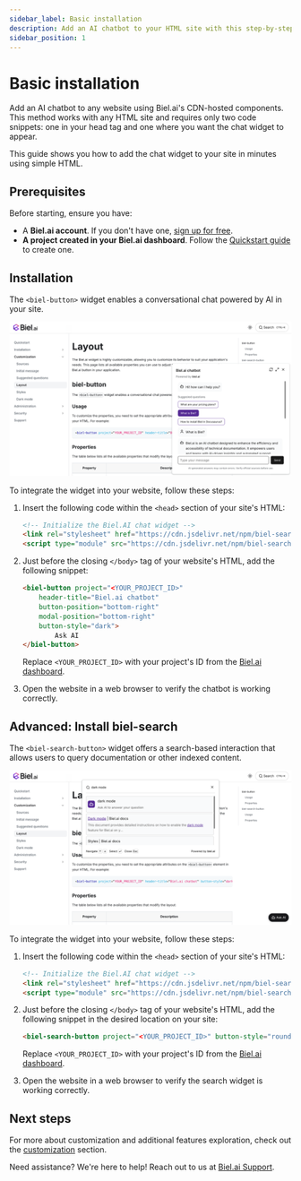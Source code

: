 ```yaml
---
sidebar_label: Basic installation
description: Add an AI chatbot to your HTML site with this step-by-step guide.
sidebar_position: 1
---
```


# Basic installation

Add an AI chatbot to any website using Biel.ai's CDN-hosted components. This method works with any HTML site and requires only two code snippets: one in your head tag and one where you want the chat widget to appear.

This guide shows you how to add the chat widget to your site in minutes using simple HTML.

## Prerequisites

Before starting, ensure you have:
- A **Biel.ai account**. If you don't have one, [sign up for free](https://app.biel.ai/accounts/signup/).
- **A project created in your Biel.ai dashboard**. Follow the [Quickstart guide](../quickstart.md) to create one.

## Installation

The `<biel-button>` widget enables a conversational chat powered by AI in your site.

![Chatbot widget for docs](./images/biel-widget-docs.png)

To integrate the widget into your website, follow these steps:

1. Insert the following code within the `<head>` section of your site's HTML:

    ```html
    <!-- Initialize the Biel.AI chat widget -->
    <link rel="stylesheet" href="https://cdn.jsdelivr.net/npm/biel-search/dist/biel-search/biel-search.css">
    <script type="module" src="https://cdn.jsdelivr.net/npm/biel-search/dist/biel-search/biel-search.esm.js"></script>
    ```

2. Just before the closing `</body>` tag of your website's HTML, add the following snippet:

    ```html
    <biel-button project="<YOUR_PROJECT_ID>" 
        header-title="Biel.ai chatbot"
        button-position="bottom-right"
        modal-position="bottom-right"
        button-style="dark">
            Ask AI
    </biel-button>
    ```

    Replace `<YOUR_PROJECT_ID>` with your project's ID from the [Biel.ai dashboard](../quickstart.md#2-create-a-project).

1. Open the website in a web browser to verify the chatbot is working correctly.

## Advanced: Install biel-search

The `<biel-search-button>` widget offers a search-based interaction that allows users to query documentation or other indexed content.

![Biel search](./images/biel-search-widget.png)

To integrate the widget into your website, follow these steps:

1. Insert the following code within the `<head>` section of your site's HTML:

    ```html
    <!-- Initialize the Biel.AI chat widget -->
    <link rel="stylesheet" href="https://cdn.jsdelivr.net/npm/biel-search/dist/biel-search/biel-search.css">
    <script type="module" src="https://cdn.jsdelivr.net/npm/biel-search/dist/biel-search/biel-search.esm.js"></script>
    ```

2. Just before the closing `</body>` tag of your website's HTML, add the following snippet in the desired location on your site:

    ```html
    <biel-search-button project="<YOUR_PROJECT_ID>" button-style="rounded">Search</biel-search-button>
    ```

    Replace `<YOUR_PROJECT_ID>` with your project's ID from the [Biel.ai dashboard](../quickstart.md#2-create-a-project).

3. Open the website in a web browser to verify the search widget is working correctly.

## Next steps

For more about customization and additional features exploration, check out the [customization](/category/customization) section.

Need assistance? We're here to help! Reach out to us at [Biel.ai Support](https://biel.ai/contact).